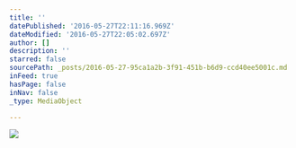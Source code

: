 ```yaml
---
title: ''
datePublished: '2016-05-27T22:11:16.969Z'
dateModified: '2016-05-27T22:05:02.697Z'
author: []
description: ''
starred: false
sourcePath: _posts/2016-05-27-95ca1a2b-3f91-451b-b6d9-ccd40ee5001c.md
inFeed: true
hasPage: false
inNav: false
_type: MediaObject

---
```

![](https://the-grid-user-content.s3-us-west-2.amazonaws.com/62fefbde-e2b2-4a73-806b-82657cb612da.jpg)